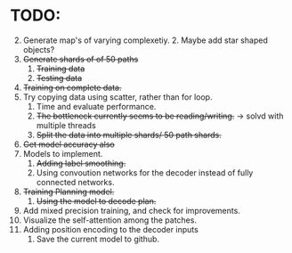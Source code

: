 # TODO:
2. Generate map's of varying complexetiy.
		2. Maybe add star shaped objects?
5. ~~Generate shards of of 50 paths~~
	1. ~~Training data~~
	2. ~~Testing data~~
6. ~~Training on complete data.~~
1. Try copying data using scatter, rather than for loop.
	1. Time and evaluate performance.
	2. ~~The bottleneck currently seems to be reading/writing.~~ -> solvd with multiple threads
	3. ~~Split the data into multiple shards/ 50 path shards.~~
1. ~~Get model accuracy also~~
1. Models to implement.
	1. ~~Adding label smoothing.~~
	2. Using convoution networks for the decoder instead of fully connected networks.
4. ~~Training Planning model.~~
	1. ~~Using the model to decode plan.~~
3. Add mixed precision training, and check for improvements.
4. Visualize the self-attention among the patches.
4. Adding position encoding to the decoder inputs
	1. Save the current model to github.